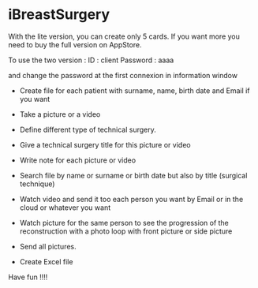 # iBreastSurgery
With the lite version, you can create only 5 cards. 
If you want more you need to buy the full version on AppStore.

To use the two version : 
ID : client
Password : aaaa 

and change the password at the first connexion in information window

- Create file for each patient with surname, name, birth date and Email if you want
- Take a picture or a video
- Define different type of technical surgery.
- Give a technical surgery title for this picture or video
- Write note for each picture or video

- Search file by name or surname or birth date but also by title (surgical technique)
- Watch video and send it too each person you want by Email or in the cloud or whatever you want
- Watch picture for the same person to see the progression of the reconstruction with a photo loop with front picture or side picture

- Send all pictures.
- Create Excel file

Have fun !!!!
